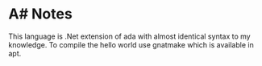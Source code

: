 # A# Notes
This language is .Net extension of ada with almost identical syntax to my knowledge. 
To compile the hello world use gnatmake which is available in apt.